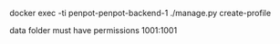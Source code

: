 docker exec -ti penpot-penpot-backend-1 ./manage.py create-profile

data folder must have permissions 1001:1001
